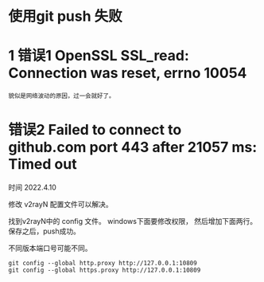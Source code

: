 # 使用git push 失败

# 1 错误1     OpenSSL SSL_read: Connection was reset, errno 10054

    貌似是网络波动的原因，过一会就好了。

    

# 错误2     Failed to connect to github.com port 443 after 21057 ms: Timed out

时间 2022.4.10

修改 v2rayN 配置文件可以解决。 

找到v2rayN中的 config 文件。 windows下面要修改权限， 然后增加下面两行。保存之后，push成功。

不同版本端口号可能不同。

    git config --global http.proxy http://127.0.0.1:10809 
    git config --global https.proxy http://127.0.0.1:10809